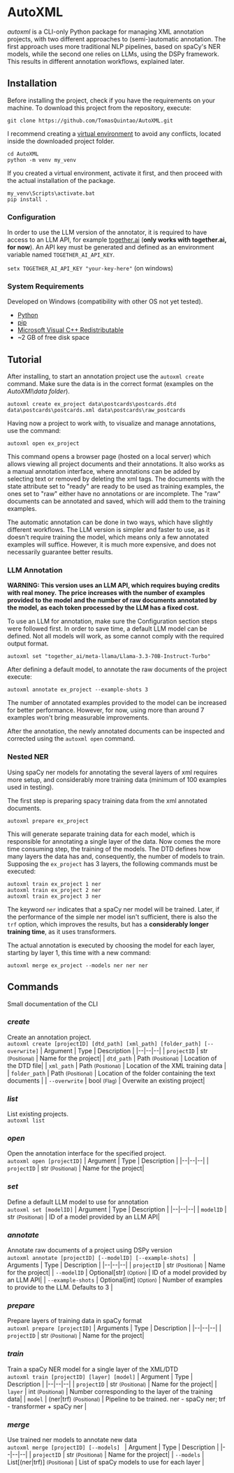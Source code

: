 # AutoXML

*autoxml* is a CLI-only Python package for managing XML annotation projects, with two different approaches to (semi-)automatic annotation.
The first approach uses more traditional NLP pipelines, based on spaCy's NER models, while the second one relies on LLMs, using the DSPy framework.
This results in different annotation workflows, explained later.

## Installation

Before installing the project, check if you have the requirements on your machine.
To download this project from the repository, execute: 

`git clone https://github.com/TomasQuintao/AutoXML.git`

 I recommend creating a [virtual environment](https://docs.python.org/3/library/venv.html) to avoid any conflicts, located inside the downloaded project folder.
```
cd AutoXML
python -m venv my_venv
```
If you created a virtual environment, activate it first, and then proceed with the actual installation of  the package.
```
my_venv\Scripts\activate.bat
pip install .
```

### Configuration

In order to use the LLM version of the annotator, it is required to have access to an LLM API,
for example [together.ai](https://www.together.ai/) (**only works with together.ai, for now**).
An API key must be generated and defined as an environment variable named `TOGETHER_AI_API_KEY`.

`setx TOGETHER_AI_API_KEY "your-key-here"` (on windows)


### System Requirements
Developed on Windows (compatibility with other OS not yet tested).
-  [Python](https://www.python.org/downloads/)
-  [pip](https://pypi.org/project/pip/)
- [Microsoft Visual C++ Redistributable](https://learn.microsoft.com/en-us/cpp/windows/latest-supported-vc-redist?view=msvc-170)
- ~2 GB of free disk space

## Tutorial

After installing, to start an annotation project use the `autoxml create` command.
Make sure the data is in the correct format (examples on the *AutoXMl\data folder*).  

`autoxml create ex_project data\postcards\postcards.dtd data\postcards\postcards.xml data\postcards\raw_postcards`

Having now a project to work with, to visualize and manage annotations, use the command:  

`autoxml open ex_project`

This command opens a browser page (hosted on a local server) which allows viewing all project
documents and their annotations. It also works as a manual annotation interface, 
where annotations can be added by selecting text or removed by deleting the xml tags.
The documents with the state attribute set to "ready" are ready to be used as training examples,
the ones set to "raw" either have no annotations or are incomplete.
The "raw" documents can be annotated and saved, which will add them to the training examples.


The automatic annotation can be done in two ways, which have slightly different workflows.
The LLM version is simpler and faster to use, as it doesn't require training the model, which means
only a few annotated examples will suffice.
However, it is much more expensive, and does not necessarily guarantee better results.

### LLM Annotation
**WARNING: This version uses an LLM API, which requires buying credits with real money.**
**The price increases with the number of examples provided to the model and the number of raw documents annotated by the model, as each token processed by the LLM has a fixed cost.**

To use an LLM for annotation, make sure the Configuration section steps were followed first.
In order to save time, a default LLM model can be defined. Not all models will work, as some cannot comply with the required output format.  

`autoxml set "together_ai/meta-llama/Llama-3.3-70B-Instruct-Turbo"`

After defining a default model, to annotate the raw documents of the project execute:  

`autoxml annotate ex_project --example-shots 3`

The number of annotated examples provided to the model can be increased for better performance.
However, for now, using more than around 7 examples won't bring measurable improvements.

After the annotation, the newly annotated documents can be inspected and corrected using the `autoxml open` command.

### Nested NER

Using spaCy ner models for annotating the several layers of xml requires more setup, and considerably more training data
(minimum of 100 examples used in testing).

The first step is preparing spacy training data from the xml annotated documents.

`autoxml prepare ex_project`

This will generate separate training data for each model, which is responsible for annotating a single layer of the data.
Now comes the more time consuming step, the training of the models. 
The DTD defines how many layers the data has and, consequently, the number of models to train.
Supposing the `ex_project` has 3 layers, the following commands must be executed:

```
autoxml train ex_project 1 ner
autoxml train ex_project 2 ner
autoxml train ex_project 3 ner
```

The keyword `ner` indicates that a spaCy ner model will be trained. 
Later, if the performance of the simple ner model isn't sufficient, there is also the `trf` option,
which improves the results, but has a **considerably longer training time**, as it uses transformers.

The actual annotation is executed by choosing the model for each layer, starting by layer 1,
this time with a new command:  

`autoxml merge ex_project --models ner ner ner`


## Commands
Small documentation of the CLI

### *create*
Create an annotation project.  
`autoxml create [projectID] [dtd_path] [xml_path] [folder_path] [--overwrite]`
| Argument | Type | Description | 
|--|--|--|
| `projectID` | str <small>(Positional)</small> | Name for the project|
| `dtd_path` | Path <small>(Positional)</small> | Location of the DTD file|
| `xml_path` | Path <small>(Positional)</small> | Location of the XML training data |
| `folder_path` | Path <small>(Positional)</small> | Location of the folder containing the text documents |
| `--overwrite` | bool <small>(Flag)</small> | Overwite an existing project|

### *list*
List existing projects.  
`autoxml list`

### *open*
Open the annotation interface for the specified project.  
`autoxml open [projectID]`
| Argument | Type | Description | 
|--|--|--|
| `projectID` | str <small>(Positional)</small> | Name for the project|

### *set*
Define a default LLM model to use for annotation  
`autoxml set [modelID]`
| Argument | Type | Description | 
|--|--|--|
| `modelID` | str <small>(Positional)</small> | ID of a model provided by an LLM API|

### *annotate*
Annotate raw documents of a project using DSPy version  
`autoxml annotate [projectID] [--modelID] [--example-shots] `
| Arguments | Type | Description | 
|--|--|--|
| `projectID` | str <small>(Positional)</small> | Name for the project|
| `--modelID` | Optional[str] <small>(Option)</small> | ID of a model provided by an LLM API|
| `--example-shots` | Optional[int] <small>(Option)</small> | Number of examples to provide to the LLM. Defaults to 3 |


### *prepare*
Prepare layers of training data in spaCy format  
`autoxml prepare [projectID]`
| Arguments | Type | Description | 
|--|--|--|
| `projectID` | str <small>(Positional)</small> | Name for the project|

### *train*
Train a spaCy NER model for a single layer of the XML/DTD  
`autoxml train [projectID] [layer] [model]`
| Argument | Type | Description | 
|--|--|--|
| `projectID` | str <small>(Positional)</small> | Name for the project|
| `layer` | int <small>(Positional)</small> | Number corresponding to the layer of the training data|
| `model` | (ner\|trf) <small>(Positional)</small> | Pipeline to be trained. ner - spaCy ner; trf - transformer + spaCy ner  |

### *merge*
Use trained ner models to annotate new data  
`autoxml merge [projectID] [--models] `
| Argument | Type | Description | 
|--|--|--|
| `projectID` | str <small>(Positional)</small> | Name for the project|
| `--models` | List[(ner\|trf)] <small>(Positional)</small> | List of spaCy models to use for each layer |
